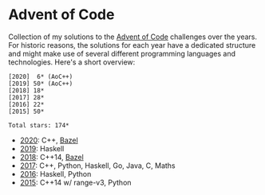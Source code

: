 # Advent of Code

Collection of my solutions to the [Advent of Code](https://adventofcode.com)
challenges over the years. For historic reasons, the solutions for each year
have a dedicated structure and might make use of several different programming
languages and technologies. Here's a short overview:

```
[2020]  6* (AoC++)
[2019] 50* (AoC++)
[2018] 18*
[2017] 28*
[2016] 22*
[2015] 50*

Total stars: 174*
```

* [2020](2020/): C++, [Bazel](https://bazel.build)
* [2019](2019/): Haskell
* [2018](2018/): C++14, [Bazel](https://bazel.io)
* [2017](2017/): C++, Python, Haskell, Go, Java, C, Maths
* [2016](2016/): Haskell, Python
* [2015](2015/): C++14 w/ range-v3, Python
